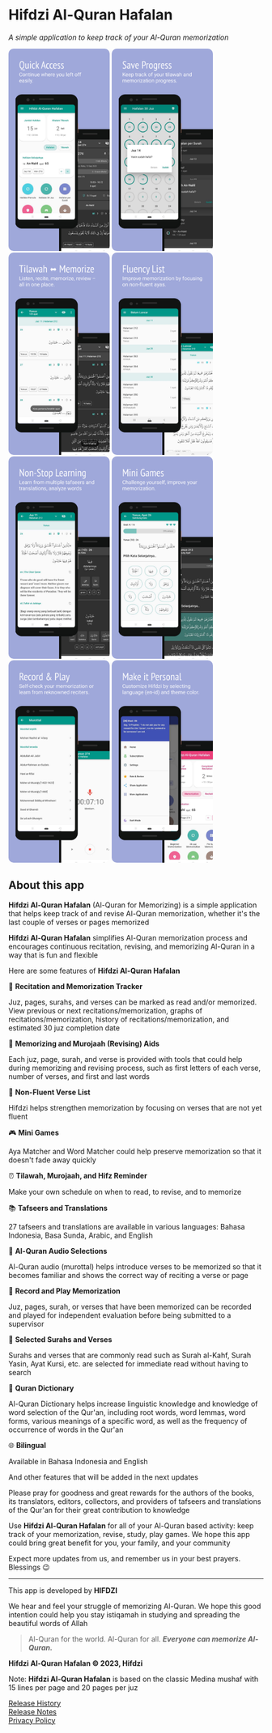 # Hifdzi Al-Quran Hafalan

_A simple application to keep track of your Al-Quran memorization_

<img src="../assets/hafalan_screenshot_1.webp" alt="Screenshot" width="200" style="border-radius: 10px;">
<img src="../assets/hafalan_screenshot_2.webp" alt="Screenshot" width="200" style="border-radius: 10px;">
<img src="../assets/hafalan_screenshot_3.webp" alt="Screenshot" width="200" style="border-radius: 10px;">
<img src="../assets/hafalan_screenshot_4.webp" alt="Screenshot" width="200" style="border-radius: 10px;">
<img src="../assets/hafalan_screenshot_5.webp" alt="Screenshot" width="200" style="border-radius: 10px;">
<img src="../assets/hafalan_screenshot_6.webp" alt="Screenshot" width="200" style="border-radius: 10px;">
<img src="../assets/hafalan_screenshot_7.webp" alt="Screenshot" width="200" style="border-radius: 10px;">
<img src="../assets/hafalan_screenshot_8.webp" alt="Screenshot" width="200" style="border-radius: 10px;">

## About this app

**Hifdzi Al-Quran Hafalan** (Al-Quran for Memorizing) is a simple application that helps keep track of and revise Al-Quran memorization, whether it's the last couple of verses or pages memorized

**Hifdzi Al-Quran Hafalan** simplifies Al-Quran memorization process and encourages continuous recitation, revising, and memorizing Al-Quran in a way that is fun and flexible

Here are some features of **Hifdzi Al-Quran Hafalan**

📝 **Recitation and Memorization Tracker**

Juz, pages, surahs, and verses can be marked as read and/or memorized. View previous or next recitations/memorization, graphs of recitations/memorization, history of recitations/memorization, and estimated 30 juz completion date

🔑 **Memorizing and Murojaah (Revising) Aids**

Each juz, page, surah, and verse is provided with tools that could help during memorizing and revising process, such as first letters of each verse, number of verses, and first and last words

🎯 **Non-Fluent Verse List**

Hifdzi helps strengthen memorization by focusing on verses that are not yet fluent

🎮 **Mini Games**

Aya Matcher and Word Matcher could help preserve memorization so that it doesn't fade away quickly

⏰ **Tilawah, Murojaah, and Hifz Reminder**

Make your own schedule on when to read, to revise, and to memorize

📚 **Tafseers and Translations**

27 tafseers and translations are available in various languages: Bahasa Indonesia, Basa Sunda, Arabic, and English

🎵 **Al-Quran Audio Selections**

Al-Quran audio (murottal) helps introduce verses to be memorized so that it becomes familiar and shows the correct way of reciting a verse or page

🎤 **Record and Play Memorization**

Juz, pages, surah, or verses that have been memorized can be recorded and played for independent evaluation before being submitted to a supervisor

🔖 **Selected Surahs and Verses**

Surahs and verses that are commonly read such as Surah al-Kahf, Surah Yasin, Ayat Kursi, etc. are selected for immediate read without having to search

📕 **Quran Dictionary**

Al-Quran Dictionary helps increase linguistic knowledge and knowledge of word selection of the Qur'an, including root words, word lemmas, word forms, various meanings of a specific word, as well as the frequency of occurrence of words in the Qur'an

🌐 **Bilingual**

Available in Bahasa Indonesia and English

And other features that will be added in the next updates

Please pray for goodness and great rewards for the authors of the books, its translators, editors, collectors, and providers of tafseers and translations of the Qur'an for their great contribution to knowledge

Use **Hifdzi Al-Quran Hafalan** for all of your Al-Quran based activity: keep track of your memorization, revise, study, play games. We hope this app could bring great benefit for you, your family, and your community

Expect more updates from us, and remember us in your best prayers. Blessings 😉

---

This app is developed by **HIFDZI**

We hear and feel your struggle of memorizing Al-Quran. We hope this good intention could help you stay istiqamah in studying and spreading the beautiful words of Allah

> Al-Quran for the world. Al-Quran for all. ***Everyone can memorize Al-Quran.***

**Hifdzi Al-Quran Hafalan © 2023, Hifdzi**

Note: **Hifdzi Al-Quran Hafalan** is based on the classic Medina mushaf with 15 lines per page and 20 pages per juz

[Release History](../hafalan/release_history_en.md)  
[Release Notes](../hafalan/release_notes_en.md)  
[Privacy Policy](../hafalan/privacy_policy.md)